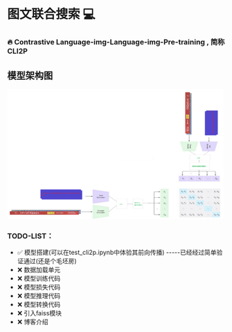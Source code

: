 # 图文联合搜索 💻   
<h3> 🔥 Contrastive Language-img-Language-img-Pre-training , 简称CLI2P</h3>  

## 模型架构图  
<!-- ![模型](./corpus/image.png) -->
<img src="./corpus/image.png" width="500px" height="300">

### TODO-LIST：
- ✅ 模型搭建(可以在test_cli2p.ipynb中体验其前向传播) -----已经经过简单验证通过(还是个毛坯房)
- ❌ 数据加载单元 
- ❌ 模型训练代码 
- ❌ 模型损失代码 
- ❌ 模型推理代码 
- ❌ 模型转换代码 
- ❌ 引入faiss模块 
- ❌ 博客介绍
